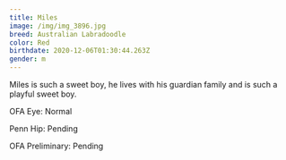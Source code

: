 ```yaml
---
title: Miles
image: /img/img_3896.jpg
breed: Australian Labradoodle
color: Red
birthdate: 2020-12-06T01:30:44.263Z
gender: m
---
```

Miles is such a sweet boy, he lives with his guardian family and is such a playful sweet boy.

OFA Eye: Normal

Penn Hip: Pending

OFA Preliminary: Pending